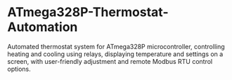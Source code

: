 # ATmega328P-Thermostat-Automation
Automated thermostat system for ATmega328P microcontroller, controlling heating and cooling using relays, displaying temperature and settings on a screen, with user-friendly adjustment and remote Modbus RTU control options.

